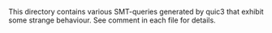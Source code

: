 This directory contains various SMT-queries generated by quic3 that
exhibit some strange behaviour. See comment in each file for details.
